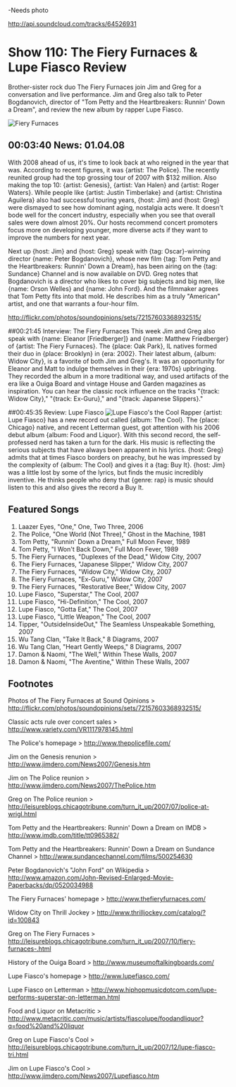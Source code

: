 

-Needs photo

http://api.soundcloud.com/tracks/64526931

# Show 110: The Fiery Furnaces & Lupe Fiasco Review
Brother-sister rock duo The Fiery Furnaces join Jim and Greg for a conversation and live performance. Jim and Greg also talk to Peter Bogdanovich, director of "Tom Petty and the Heartbreakers: Runnin' Down a Dream", and review the new album by rapper Lupe Fiasco.

![Fiery Furnaces](http://static.soundopinions.org/images/2008/fiery-furnaces.jpg)

## 00:03:40 News: 01.04.08
With 2008 ahead of us, it's time to look back at who reigned in the year that was. According to recent figures, it was {artist: The Police}. The recently reunited group had the top grossing tour of 2007 with $132 million. Also making the top 10: {artist: Genesis}, {artist: Van Halen} and {artist: Roger Waters}. While people like {artist: Justin Timberlake} and {artist: Christina Aguilera} also had successful touring years, {host: Jim} and {host: Greg} were dismayed to see how dominant aging, nostalgia acts were. It doesn't bode well for the concert industry, especially when you see that overall sales were down almost 20%. Our hosts recommend concert promoters focus more on developing younger, more diverse acts if they want to improve the numbers for next year.

Next up {host: Jim} and {host: Greg} speak with {tag: Oscar}-winning director {name: Peter Bogdanovich}, whose new film {tag: Tom Petty and the Heartbreakers: Runnin' Down a Dream}, has been airing on the {tag: Sundance} Channel and is now available on DVD. Greg notes that Bogdanovich is a director who likes to cover big subjects and big men, like {name: Orson Welles} and {name: John Ford}. And the filmmaker agrees that Tom Petty fits into that mold. He describes him as a truly "American" artist, and one that warrants a four-hour film.

http://flickr.com/photos/soundopinions/sets/72157603368932515/

##00:21:45 Interview: The Fiery Furnaces
This week Jim and Greg also speak with {name: Eleanor [Friedberger]} and {name: Matthew Friedberger} of {artist: The Fiery Furnaces}. The {place: Oak Park}, IL natives formed their duo in {place: Brooklyn} in {era: 2002}. Their latest album, {album: Widow City}, is a favorite of both Jim and Greg's. It was an opportunity for Eleanor and Matt to indulge themselves in their {era: 1970s} upbringing. They recorded the album in a more traditional way, and used artifacts of the era like a Ouiga Board and vintage House and Garden magazines as inspiration. You can hear the classic rock influence on the tracks "{track: Widow City}," "{track: Ex-Guru}," and "{track: Japanese Slippers}."

##00:45:35 Review: Lupe Fiasco
![Lupe Fiasco's the Cool](http://is2.mzstatic.com/image/thumb/Music/v4/7f/30/1a/7f301a97-e7b6-8888-4668-7e3fe1a9495b/source/600x600bb.jpg "2851441/269747242")
Rapper {artist: Lupe Fiasco} has a new record out called {album: The Cool}. The {place: Chicago} native, and recent Letterman guest, got attention with his 2006 debut album {album: Food and Liquor}. With this second record, the self-professed nerd has taken a turn for the dark. His music is reflecting the serious subjects that have always been apparent in his lyrics. {host: Greg} admits that at times Fiasco borders on preachy, but he was impressed by the complexity of {album: The Cool} and gives it a {tag: Buy It}. {host: Jim} was a little lost by some of the lyrics, but finds the music incredibly inventive. He thinks people who deny that {genre: rap} is music should listen to this and also gives the record a Buy It.

## Featured Songs
1. Laazer Eyes, "One," One, Two Three, 2006
2. The Police, "One World (Not Three)," Ghost in the Machine, 1981
3. Tom Petty, "Runnin' Down a Dream," Full Moon Fever, 1989
4. Tom Petty, "I Won't Back Down," Full Moon Fever, 1989
5. The Fiery Furnaces, "Duplexes of the Dead," Widow City, 2007
6. The Fiery Furnaces, "Japanese Slipper," Widow City, 2007
7. The Fiery Furnaces, "Widow City," Widow City, 2007
8. The Fiery Furnaces, "Ex-Guru," Widow City, 2007
9. The Fiery Furnaces, "Restorative Beer," Widow City, 2007
10. Lupe Fiasco, "Superstar," The Cool, 2007
11. Lupe Fiasco, "Hi-Definition," The Cool, 2007
12. Lupe Fiasco, "Gotta Eat," The Cool, 2007
13. Lupe Fiasco, "Little Weapon," The Cool, 2007
14. Tipper, "OutsideInsideOut," The Seamless Unspeakable Something, 2007
15. Wu Tang Clan, "Take It Back," 8 Diagrams, 2007
16. Wu Tang Clan, "Heart Gently Weeps," 8 Diagrams, 2007
17. Damon & Naomi, "The Well," Within These Walls, 2007
18. Damon & Naomi, "The Aventine," Within These Walls, 2007

## Footnotes
Photos of The Fiery Furnaces at Sound Opinions > http://flickr.com/photos/soundopinions/sets/72157603368932515/

Classic acts rule over concert sales > http://www.variety.com/VR1117978145.html

The Police's homepage > http://www.thepolicefile.com/

Jim on the Genesis renunion > http://www.jimdero.com/News2007/Genesis.htm

Jim on The Police reunion > http://www.jimdero.com/News2007/ThePolice.htm

Greg on The Police reunion > http://leisureblogs.chicagotribune.com/turn_it_up/2007/07/police-at-wrigl.html

Tom Petty and the Heartbreakers: Runnin' Down a Dream on IMDB > http://www.imdb.com/title/tt0965382/

Tom Petty and the Heartbreakers: Runnin' Down a Dream on Sundance Channel > http://www.sundancechannel.com/films/500254630

Peter Bogdanovich's "John Ford" on Wikipedia > http://www.amazon.com/John-Revised-Enlarged-Movie-Paperbacks/dp/0520034988

The Fiery Furnaces' homepage > http://www.thefieryfurnaces.com/

Widow City on Thrill Jockey > http://www.thrilljockey.com/catalog/?id=100843

Greg on The Fiery Furnaces > http://leisureblogs.chicagotribune.com/turn_it_up/2007/10/fiery-furnaces-.html

History of the Ouiga Board > http://www.museumoftalkingboards.com/

Lupe Fiasco's homepage > http://www.lupefiasco.com/

Lupe Fiasco on Letterman > http://www.hiphopmusicdotcom.com/lupe-performs-superstar-on-letterman.html

Food and Liquor on Metacritic > http://www.metacritic.com/music/artists/fiascolupe/foodandliquor?q=food%20and%20liquor

Greg on Lupe Fiasco's Cool > http://leisureblogs.chicagotribune.com/turn_it_up/2007/12/lupe-fiasco-tri.html

Jim on Lupe Fiasco's Cool > http://www.jimdero.com/News2007/Lupefiasco.htm